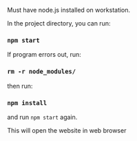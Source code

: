 Must have node.js installed on workstation.


In the project directory, you can run:

### `npm start`

If program errors out, run:

### `rm -r node_modules/`

then run:

### `npm install`

and run `npm start` again.

This will open the website in web browser

